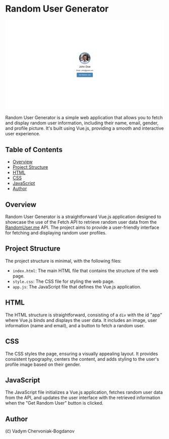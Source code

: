 # Random User Generator

[![Random User Generator Screenshot](https://github.com/1abcdesign/random-user-vue/blob/main/screenshot.png)](https://1abcdesign.github.io/random-user-vue/)

Random User Generator is a simple web application that allows you to fetch and display random user information, including their name, email, gender, and profile picture. It's built using Vue.js, providing a smooth and interactive user experience.

## Table of Contents

- [Overview](#overview)
- [Project Structure](#project-structure)
- [HTML](#html)
- [CSS](#css)
- [JavaScript](#javascript)
- [Author](#author)

## Overview

Random User Generator is a straightforward Vue.js application designed to showcase the use of the Fetch API to retrieve random user data from the [RandomUser.me](https://randomuser.me) API. The project aims to provide a user-friendly interface for fetching and displaying random user profiles.

## Project Structure

The project structure is minimal, with the following files:

- `index.html`: The main HTML file that contains the structure of the web page.
- `style.css`: The CSS file for styling the web page.
- `app.js`: The JavaScript file that defines the Vue.js application.

## HTML

The HTML structure is straightforward, consisting of a `div` with the id "app" where Vue.js binds and displays the user data. It includes an image, user information (name and email), and a button to fetch a random user.

## CSS

The CSS styles the page, ensuring a visually appealing layout. It provides consistent typography, centers the content, and adds styling to the user's profile image based on their gender.

## JavaScript

The JavaScript file initializes a Vue.js application, fetches random user data from the API, and updates the user interface with the retrieved information when the "Get Random User" button is clicked.

## Author

(č) Vadym Chervoniak-Bogdanov
